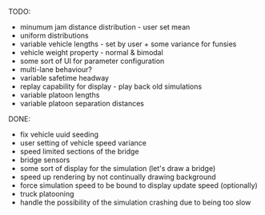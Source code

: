 TODO:
* minumum jam distance distribution - user set mean
* uniform distributions
* variable vehicle lengths - set by user + some variance for funsies
* vehicle weight property - normal & bimodal
* some sort of UI for parameter configuration
* multi-lane behaviour?
* variable safetime headway
* replay capability for display - play back old simulations
* variable platoon lengths
* variable platoon separation distances

DONE:
* fix vehicle uuid seeding
* user setting of vehicle speed variance
* speed limited sections of the bridge
* bridge sensors
* some sort of display for the simulation (let's draw a bridge)
* speed up rendering by not continually drawing background
* force simulation speed to be bound to display update speed (optionally)
* truck platooning
* handle the possibility of the simulation crashing due to being too slow
